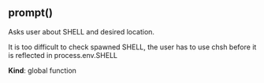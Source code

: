 <a name="prompt"></a>

## prompt()
Asks user about SHELL and desired location.

It is too difficult to check spawned SHELL, the user has to use chsh before
it is reflected in process.env.SHELL

**Kind**: global function  
